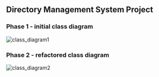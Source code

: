 ## Directory Management System Project

### Phase 1 - initial class diagram
![class_diagram1](https://github.com/hiroto0222/CSE598-ASAD/assets/45121253/43b1ff29-113f-4124-96b6-66ede6e52e9f)

### Phase 2 - refactored class diagram
![class_diagram2](https://github.com/hiroto0222/CSE598-ASAD/assets/45121253/6c4687df-0d77-4080-b7d3-de53eb6e265d)
